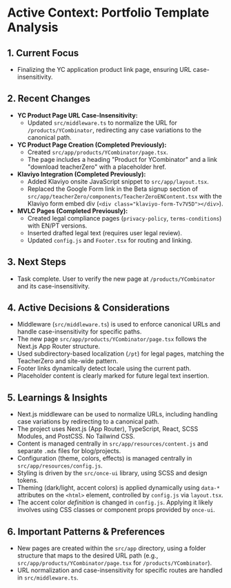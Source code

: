 # Active Context: Portfolio Template Analysis

## 1. Current Focus

*   Finalizing the YC application product link page, ensuring URL case-insensitivity.

## 2. Recent Changes

*   **YC Product Page URL Case-Insensitivity:**
    *   Updated `src/middleware.ts` to normalize the URL for `/products/YCombinator`, redirecting any case variations to the canonical path.
*   **YC Product Page Creation (Completed Previously):**
    *   Created `src/app/products/YCombinator/page.tsx`.
    *   The page includes a heading "Product for YCombinator" and a link "download teacherZero" with a placeholder href.
*   **Klaviyo Integration (Completed Previously):**
    *   Added Klaviyo onsite JavaScript snippet to `src/app/layout.tsx`.
    *   Replaced the Google Form link in the Beta signup section of `src/app/teacherZero/components/TeacherZeroENContent.tsx` with the Klaviyo form embed div (`<div class="klaviyo-form-Tv7V5D"></div>`).
*   **MVLC Pages (Completed Previously):**
    *   Created legal compliance pages (`privacy-policy`, `terms-conditions`) with EN/PT versions.
    *   Inserted drafted legal text (requires user legal review).
    *   Updated `config.js` and `Footer.tsx` for routing and linking.

## 3. Next Steps

*   Task complete. User to verify the new page at `/products/YCombinator` and its case-insensitivity.

## 4. Active Decisions & Considerations

*   Middleware (`src/middleware.ts`) is used to enforce canonical URLs and handle case-insensitivity for specific paths.
*   The new page `src/app/products/YCombinator/page.tsx` follows the Next.js App Router structure.
*   Used subdirectory-based localization (`/pt`) for legal pages, matching the TeacherZero and site-wide pattern.
*   Footer links dynamically detect locale using the current path.
*   Placeholder content is clearly marked for future legal text insertion.

## 5. Learnings & Insights

*   Next.js middleware can be used to normalize URLs, including handling case variations by redirecting to a canonical path.
*   The project uses Next.js (App Router), TypeScript, React, SCSS Modules, and PostCSS. No Tailwind CSS.
*   Content is managed centrally in `src/app/resources/content.js` and separate `.mdx` files for blog/projects.
*   Configuration (theme, colors, effects) is managed centrally in `src/app/resources/config.js`.
*   Styling is driven by the `src/once-ui` library, using SCSS and design tokens.
*   Theming (dark/light, accent colors) is applied dynamically using `data-*` attributes on the `<html>` element, controlled by `config.js` via `layout.tsx`.
*   The accent color *definition* is changed in `config.js`. Applying it likely involves using CSS classes or component props provided by `once-ui`.

## 6. Important Patterns & Preferences

*   New pages are created within the `src/app` directory, using a folder structure that maps to the desired URL path (e.g., `src/app/products/YCombinator/page.tsx` for `/products/YCombinator`).
*   URL normalization and case-insensitivity for specific routes are handled in `src/middleware.ts`.
